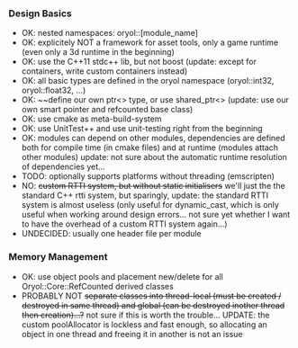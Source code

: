 ### Design Basics ###

- OK: nested namespaces: oryol::[module_name]
- OK: explicitely NOT a framework for asset tools, only a game runtime (even only a 3d runtime in the beginning)
- OK: use the C++11 stdc++ lib, but not boost (update: except for containers, write custom containers instead)
- OK: all basic types are defined in the oryol namespace (oryol::int32, oryol::float32, ...)
- OK: ~~define our own ptr<> type, or use shared_ptr<> (update: use our own smart pointer and refcounted base class)
- OK: use cmake as meta-build-system
- OK: use UnitTest++ and use unit-testing right from the beginning
- OK: modules can depend on other modules, dependencies are defined both for compile time (in cmake files) and at runtime 
(modules attach other modules) update: not sure about the automatic runtime resolution of dependencies yet...
- TODO: optionally supports platforms without threading (emscripten)
- NO: ~~custom RTTI system, but without static initialisers~~ we'll just the the standard C++ rtti system, but sparingly, update: the standard RTTI system is almost useless (only useful for dynamic_cast, which is only useful when working around design errors... not sure yet whether I want to have the overhead of a custom RTTI system again...)
- UNDECIDED: usually one header file per module

### Memory Management ###

- OK: use object pools and placement new/delete for all Oryol::Core::RefCounted derived classes
- PROBABLY NOT ~~separate classes into thread-local (must be created / destroyed in same thread) and global (can be destroyed inother thread then creation)...?~~ not sure if this is worth the trouble... UPDATE: the custom poolAllocator is lockless and fast enough, so allocating an object in one thread and freeing it in another is not an issue

